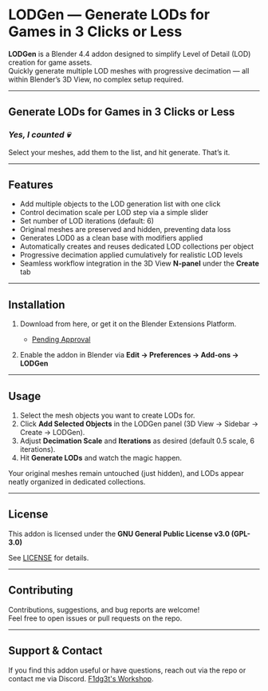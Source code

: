# LODGen — Generate LODs for Games in 3 Clicks or Less

**LODGen** is a Blender 4.4 addon designed to simplify Level of Detail (LOD) creation for game assets.  
Quickly generate multiple LOD meshes with progressive decimation — all within Blender’s 3D View, no complex setup required.

---

## Generate LODs for Games in 3 Clicks or Less
### ***Yes, I counted :skull:***

Select your meshes, add them to the list, and hit generate. That’s it.

---

## Features

- Add multiple objects to the LOD generation list with one click  
- Control decimation scale per LOD step via a simple slider  
- Set number of LOD iterations (default: 6)  
- Original meshes are preserved and hidden, preventing data loss  
- Generates LOD0 as a clean base with modifiers applied  
- Automatically creates and reuses dedicated LOD collections per object  
- Progressive decimation applied cumulatively for realistic LOD levels  
- Seamless workflow integration in the 3D View **N-panel** under the **Create** tab  

---

## Installation

1. Download from here, or get it on the Blender Extensions Platform.  
   - [Pending Approval](https://extensions.blender.org/approval-queue/lod-gen)  

2. Enable the addon in Blender via **Edit → Preferences → Add-ons → LODGen**  

---

## Usage

1. Select the mesh objects you want to create LODs for.  
2. Click **Add Selected Objects** in the LODGen panel (3D View → Sidebar → Create → LODGen).  
3. Adjust **Decimation Scale** and **Iterations** as desired (default 0.5 scale, 6 iterations).  
4. Hit **Generate LODs** and watch the magic happen.  

Your original meshes remain untouched (just hidden), and LODs appear neatly organized in dedicated collections.

---

## License

This addon is licensed under the **GNU General Public License v3.0 (GPL-3.0)**

See [LICENSE](./LICENSE) for details.

---

## Contributing

Contributions, suggestions, and bug reports are welcome!  
Feel free to open issues or pull requests on the repo.

---

## Support & Contact

If you find this addon useful or have questions, reach out via the repo or contact me via Discord. [F1dg3t's Workshop](https://discord.gg/HE6YhEcFfz).
